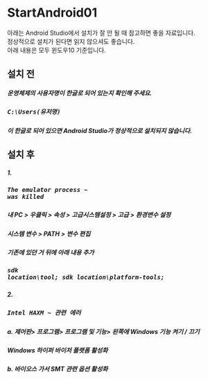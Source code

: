 # StartAndroid01
아래는 Android Studio에서 설치가 잘 안 될 때 참고하면 좋을 자료입니다. <br>
정상적으로 설치가 된다면 읽지 않으셔도 좋습니다. <br>
아래 내용은 모두 윈도우10 기준입니다. <br>

## 설치 전
##### 운영체제의 사용자명이 한글로 되어 있는지 확인해 주세요.
##### <pre>C:\Users\(유저명)</pre>
##### 이 한글로 되어 있으면 Android Studio가 정상적으로 설치되지 않습니다.


## 설치 후
##### 1.
##### <pre>The emulator process ~ was killed</pre>
##### 내 PC > 우클릭 > 속성 > 고급시스템설정 > 고급 > 환경변수 설정
##### 시스템 변수 > PATH > 변수 편집
##### 기존에 있던 거 뒤에 아래 내용 추가
##### <pre>sdk location\tool; sdk location\platform-tools;</pre>

##### 2. 
##### <pre>Intel HAXM ~ 관련 에러 </pre>
##### a. 제어판> 프로그램> 프로그램 및 기능> 왼쪽에 Windows 기능 켜기 / 끄기 
##### Windows 하이퍼 바이저 플랫폼 활성화
##### b. 바이오스 가서 SMT 관련 옵션 활성화
